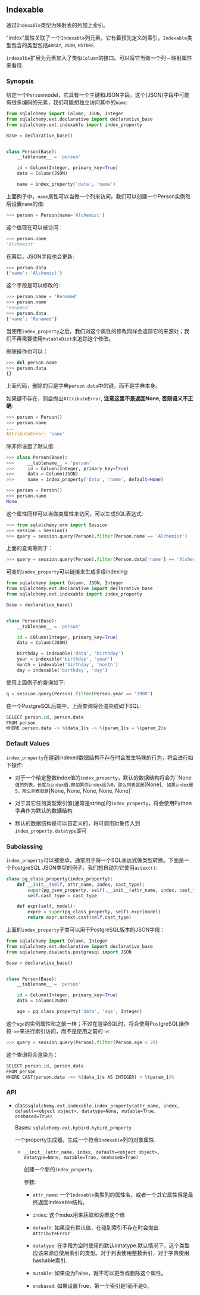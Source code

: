 ## Indexable

通过`Indexable`类型为映射表的列加上索引。

"index"属性关联了一个`Indexable`列元素，它有着预先定义的索引。`Indexable`类型包含的类型包括`ARRAY`, `JSON`, `HSTORE`.

`indexalbe`扩展为元素加入了类似`Column`的接口。可以将它当做一个列－映射属性来看待.

### Synopsis

给定一个`Person`model，它具有一个主键和JSON字段。这个(JSON)字段中可能有很多编码的元素，我们可能想独立访问其中的`name`:

```python
from sqlalchemy import Column, JSON, Integer
from sqlalchemy.ext.declarative import declarative_base
from sqlalchemy.ext.indexable import index_property

Base = declarative_base()


class Person(Base):
    __tablename__ = 'person'

    id = Column(Integer, primary_key=True)
    data = Column(JSON)

    name = index_property('data', 'name')
```

上面例子中，`name`属性可以当做一个列来访问。我们可以创建一个Person实例然后设置`name`的值:

```python
>>> person = Person(name='Alchemist')
```

这个值现在可以被访问：

```python
>>> person.name
'Alchemist'
```

在幕后，JSON字段也会更新:

```python
>>> person.data
{'name': 'Alchemist'}
```

这个字段是可以修改的:

```python
>>> person.name = 'Renamed'
>>> person.name
'Renamed'
>>> person.data
{'name': 'Renamed'}
```

当使用`index_property`之后，我们对这个属性的修改同样会追踪它的来源处；我们不再需要使用`MutableDict`来追踪这个修改。

删除操作也可以：

```python
>>> del person.name
>>> person.data
{}
```

上面代码，删除的只是字典`person.data`中的键，而不是字典本身。

如果键不存在，则会抛出`AttributeError`, **注意这里不是返回None, 否则语义不正确**:

```python
>>> person = Person()
>>> person.name
...
AttributeError: 'name'
```

除非你设置了默认值:

```python
>>> class Person(Base):
>>>     __tablename__ = 'person'
>>>     id = Column(Integer, primary_key=True)
>>>     data = Column(JSON)
>>>     name = index_property('data', 'name', default=None)

>>> person = Person()
>>> person.name
None
```

这个属性同样可以当做类属性来访问，可以生成SQL表达式:

```python
>>> from sqlalchemy.orm import Session
>>> session = Session()
>>> query = session.query(Person).filter(Person.name == 'Alchemist')
```

上面的查询等同于：

```python
>>> query = session.query(Person).filter(Person.data['name'] == 'Alchemist')
```

可变的`index_property`可以链接来生成多级indexing:

```python
from sqlalchemy import Column, JSON, Integer
from sqlalchemy.ext.declarative import declarative_base
from sqlalchemy.ext.indexable import index_property

Base = declarative_base()


class Person(Base):
    __tablename__ = 'person'

    id = COlumn(Integer, primary_key=True)
    data = Column(JSON)

    birthday = indexable('data', 'birthday')
    year = indexable('birthday', 'year')
    month = indexable('birthday', 'month')
    day = indexable('birthday', 'day')
```

使用上面例子的查询如下:

```python
q = session.query(Person).filter(Person.year == '1980')
```

在一个PostgreSQL后端中，上面查询将会渲染成如下SQL:

```python
SELECT person.id, person.data
FROM person
WHERE person.data -> %(data_1)s -> %(param_1)s = %(param_2)s
```

### Default Values

`index_property`在碰到indexed数据结构不存在时会发生特殊的行为，将会进行如下操作:

- 对于一个给定整数index值的`index_property`，默认的数据结构将会为``None`值的列表，长度为index值.即如果你index设为0，那么列表就是`[None]`, 如果index是5，那么列表就是`[None, None, None, None, None]`

- 对于其它任何类型索引值(通常是string)的`index_property`，将会使用Python字典作为默认的数据结构
- 默认的数据结构是可以自定义的，将可调用对象传入到`index_property.datatype`即可

### Subclassing

`index_property`可以被继承，通常用于将一个SQL表达式做类型转换。下面是一个PostgreSQL JSON类型的例子，我们想自动为它使用`astext()`:

```python
class pg_class_property(index_property):
    def __init__(self, attr_name, index, cast_type):
        super(pg_json_property, self).__init__(attr_name, index, cast_type)
        self.cast_type = cast_type

    def expr(self, model):
        expre = super(pg_class_property, self).expr(model)
        return expr.astext.cast(self.cast_type)
```

上面的`index_property`子类可以用于PostgreSQL版本的JSON字段：

```python
from sqlalchemy import Column, Integer
from sqlalchemy.ext.declarative import declarative_base
from sqlalchemy.dialects.postgresql import JSON

Base = declarative_base()


class Person(Base):
    __tablename__ = 'person'

    id = Column(Integer, primary_key=True)
    data = Column(JSON)

    age = pg_class_property('data', 'age', Integer)
```

这个`age`的实例属性和之前一样；不过在渲染SQL时，将会使用PostgreSQL操作符`->>`来进行索引访问，而不是使用之前的`->`:

```python
>>> query = session.query(Person).filter(Person.age < 20)
```

这个查询将会渲染为：

```python
SELECT person.id, person.data
FROM person
WHERE CAST(person.data ->> %(data_1)s AS INTEGER) < %(param_1)%
```

### API

- class`sqlalchemy.ext.indexable.index_property(attr_name, index, default=<object object>, datatype=None, mutable=True, onebased=True)`

    Bases: `sqlalchemy.ext.hybird.hybird_property`

    一个property生成器。生成一个符合`Indexable`列的对象属性.

    - `__init__(attr_name, index, default=<object object>, datatype=None, mutable=True, onebased=True)`

        创建一个新的`index_property`.

        参数:

        - `attr_name`: 一个`Indexable`类型列的属性名，或者一个其它属性但是最终返回indexable结构。

        - `index`: 这个index用来获取和设置这个值

        - `default`: 如果没有默认值，在碰到索引不存在时会抛出`AttributeError`

        - `datatype`: 在字段为空时使用的默认datatype.默认情况下，这个类型应该来源自使用索引的类型。对于列表使用整数索引，对于字典使用hashable索引.
        - `mutable`: 如果设为False，就不可以更改或删除这个属性。
        - `onebased`: 如果设置True，第一个索引是1而不是0。